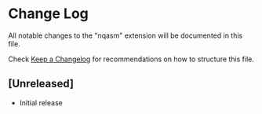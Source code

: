 # Change Log

All notable changes to the "nqasm" extension will be documented in this file.

Check [Keep a Changelog](http://keepachangelog.com/) for recommendations on how to structure this file.

## [Unreleased]

- Initial release